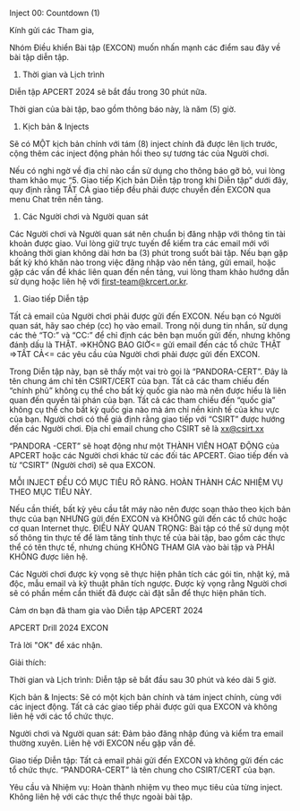 ﻿Inject 00: Countdown (1)

Kính gửi các Tham gia,

Nhóm Điều khiển Bài tập (EXCON) muốn nhấn mạnh các điểm sau đây về bài tập diễn tập.

1. Thời gian và Lịch trình

Diễn tập APCERT 2024 sẽ bắt đầu trong 30 phút nữa.

Thời gian của bài tập, bao gồm thông báo này, là năm (5) giờ.

1. Kịch bản & Injects

Sẽ có MỘT kịch bản chính với tám (8) inject chính đã được lên lịch trước, cộng thêm các inject động phản hồi theo sự tương tác của Người chơi.

Nếu có nghi ngờ về địa chỉ nào cần sử dụng cho thông báo gỡ bỏ, vui lòng tham khảo mục “5. Giao tiếp Kịch bản Diễn tập trong khi Diễn tập” dưới đây, quy định rằng TẤT CẢ giao tiếp đều phải được chuyển đến EXCON qua menu Chat trên nền tảng.

1. Các Người chơi và Người quan sát

Các Người chơi và Người quan sát nên chuẩn bị đăng nhập với thông tin tài khoản được giao. Vui lòng giữ trực tuyến để kiểm tra các email mới với khoảng thời gian không dài hơn ba (3) phút trong suốt bài tập. Nếu bạn gặp bất kỳ khó khăn nào trong việc đăng nhập vào nền tảng, gửi email, hoặc gặp các vấn đề khác liên quan đến nền tảng, vui lòng tham khảo hướng dẫn sử dụng hoặc liên hệ với first-team@krcert.or.kr.

1. Giao tiếp Diễn tập

Tất cả email của Người chơi phải được gửi đến EXCON. Nếu bạn có Người quan sát, hãy sao chép (cc) họ vào email. Trong nội dung tin nhắn, sử dụng các thẻ “TO:” và “CC:” để chỉ định các bên bạn muốn gửi đến, nhưng không đánh dấu là THẬT. =>KHÔNG BAO GIỜ<= gửi email đến các tổ chức THẬT =>TẤT CẢ<= các yêu cầu của Người chơi phải được gửi đến EXCON.

Trong Diễn tập này, bạn sẽ thấy một vai trò gọi là “PANDORA-CERT”. Đây là tên chung ám chỉ tên CSIRT/CERT của bạn. Tất cả các tham chiếu đến “chính phủ” không cụ thể cho bất kỳ quốc gia nào mà nên được hiểu là liên quan đến quyền tài phán của bạn. Tất cả các tham chiếu đến “quốc gia” không cụ thể cho bất kỳ quốc gia nào mà ám chỉ nền kinh tế của khu vực của bạn. Người chơi có thể giả định rằng giao tiếp với “CSIRT” được hướng đến các Người chơi. Địa chỉ email chung cho CSIRT sẽ là xx@csirt.xx

“PANDORA -CERT” sẽ hoạt động như một THÀNH VIÊN HOẠT ĐỘNG của APCERT hoặc các Người chơi khác từ các đối tác APCERT. Giao tiếp đến và từ “CSIRT” (Người chơi) sẽ qua EXCON.

MỖI INJECT ĐỀU CÓ MỤC TIÊU RÕ RÀNG. HOÀN THÀNH CÁC NHIỆM VỤ THEO MỤC TIÊU NÀY.

Nếu cần thiết, bất kỳ yêu cầu tắt máy nào nên được soạn thảo theo kịch bản thực của bạn NHƯNG gửi đến EXCON và KHÔNG gửi đến các tổ chức hoặc cơ quan Internet thực. ĐIỀU NÀY QUAN TRỌNG: Bài tập có thể sử dụng một số thông tin thực tế để làm tăng tính thực tế của bài tập, bao gồm các thực thể có tên thực tế, nhưng chúng KHÔNG THAM GIA vào bài tập và PHẢI KHÔNG được liên hệ.

Các Người chơi được kỳ vọng sẽ thực hiện phân tích các gói tin, nhật ký, mã độc, mẫu email và kỹ thuật phân tích ngược. Được kỳ vọng rằng Người chơi sẽ có phần mềm cần thiết đã được cài đặt sẵn để thực hiện phân tích.

Cảm ơn bạn đã tham gia vào Diễn tập APCERT 2024

APCERT Drill 2024 EXCON

Trả lời "OK" để xác nhận.

Giải thích:

Thời gian và Lịch trình: Diễn tập sẽ bắt đầu sau 30 phút và kéo dài 5 giờ.

Kịch bản & Injects: Sẽ có một kịch bản chính và tám inject chính, cùng với các inject động. Tất cả các giao tiếp phải được gửi qua EXCON và không liên hệ với các tổ chức thực.

Người chơi và Người quan sát: Đảm bảo đăng nhập đúng và kiểm tra email thường xuyên. Liên hệ với EXCON nếu gặp vấn đề.

Giao tiếp Diễn tập: Tất cả email phải gửi đến EXCON và không gửi đến các tổ chức thực. “PANDORA-CERT” là tên chung cho CSIRT/CERT của bạn.

Yêu cầu và Nhiệm vụ: Hoàn thành nhiệm vụ theo mục tiêu của từng inject. Không liên hệ với các thực thể thực ngoài bài tập.
